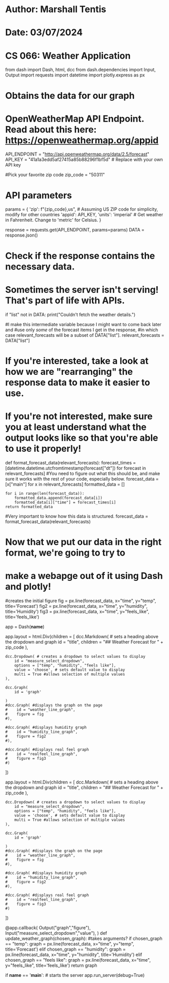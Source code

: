 # Author: Marshall Tentis
# Date: 03/07/2024
# CS 066: Weather Application

from dash import Dash, html, dcc
from dash.dependencies import Input, Output
import requests
import datetime
import plotly.express as px

# Obtains the data for our graph
# OpenWeatherMap API Endpoint. Read about this here: https://openweathermap.org/appid
API_ENDPOINT = "http://api.openweathermap.org/data/2.5/forecast"
API_KEY = "41a1a3edd5af27415a85b88296f1bf5d"  # Replace with your own API key

#Pick your favorite zip code
zip_code = "50311"

# API parameters
params = {
    'zip': f"{zip_code},us",  # Assuming US ZIP code for simplicity, modify for other countries
    'appid': API_KEY,
    'units': 'imperial'  # Get weather in Fahrenheit. Change to 'metric' for Celsius.
}

response = requests.get(API_ENDPOINT, params=params)
DATA = response.json()

# Check if the response contains the necessary data. 
# Sometimes the server isn't serving! That's part of life with APIs.
if "list" not in DATA:
    print("Couldn't fetch the weather details.")

#I make this intermediate variable because I might want to come back later and 
    #use only *some* of the forecast items I get in the response,
    #in which case relevant_forecasts will be a subset of DATA["list"].
relevant_forecasts = DATA["list"]



# If you're interested, take a look at how we are "rearranging" the response data to make it easier to use.
# If you're not interested, make sure you at least understand what the output looks like so that you're able to use it properly!
def format_forecast_data(relevant_forecasts):
    forecast_times = [datetime.datetime.utcfromtimestamp(forecast["dt"]) for forecast in relevant_forecasts]
    #You need to figure out what this should be, and make sure it works with the rest of your code, especially below.
    forecast_data = [x["main"] for x in relevant_forecasts]
    formatted_data = []

    for i in range(len(forecast_data)):
        formatted_data.append(forecast_data[i])
        formatted_data[i]["time"] = forecast_times[i]
    return formatted_data

#Very important to know how this data is structured.
forecast_data = format_forecast_data(relevant_forecasts)


# Now that we put our data in the right format, we're going to try to 
# make a webapge out of it using Dash and plotly!


#creates the initial figure 
fig = px.line(forecast_data, x="time", y="temp", title='Forecast')
fig2 = px.line(forecast_data, x="time", y="humidity", title='Humidity')
fig3 = px.line(forecast_data, x="time", y="feels_like", title='feels_like')

app = Dash(__name__)

app.layout = html.Div(children = [
    dcc.Markdown( # sets a heading above the dropdown and graph
        id = "title",
        children = "## Weather Forecast for " + zip_code
    ),

    dcc.Dropdown( # creates a dropdown to select values to display
        id = "measure_select_dropdown",
        options = ["temp", "humidity", "feels like"],
        value = 'choose', # sets default value to display
        multi = True #allows selection of multiple values
    ),

    dcc.Graph(
        id = 'graph'

    )
    #dcc.Graph( #displays the graph on the page
    #    id = "weather_line_graph",
    #    figure = fig
    #),

    #dcc.Graph( #displays humidity graph
    #    id = "humidity_line_graph",
    #    figure = fig2
    #),

    #dcc.Graph( #displays real feel graph
    #    id = "realfeel_line_graph",
    #    figure = fig3
    #)
])

app.layout = html.Div(children = [
    dcc.Markdown( # sets a heading above the dropdown and graph
        id = "title",
        children = "## Weather Forecast for " + zip_code
    ),

    dcc.Dropdown( # creates a dropdown to select values to display
        id = "measure_select_dropdown",
        options = ["temp", "humidity", "feels like"],
        value = 'choose', # sets default value to display
        multi = True #allows selection of multiple values
    ),

    dcc.Graph(
        id = 'graph'

    )
    #dcc.Graph( #displays the graph on the page
    #    id = "weather_line_graph",
    #    figure = fig
    #),

    #dcc.Graph( #displays humidity graph
    #    id = "humidity_line_graph",
    #    figure = fig2
    #),

    #dcc.Graph( #displays real feel graph
    #    id = "realfeel_line_graph",
    #    figure = fig3
    #)
])

@app.callback(
    Output("graph","figure"),
    Input("measure_select_dropdown","value"),
)
def update_weather_graph(chosen_graph): #takes arguments?
    if chosen_graph == "temp":
        graph = px.line(forecast_data, x="time", y="temp", title='Forecast')
    elif chosen_graph == "humidity":
        graph = px.line(forecast_data, x="time", y="humidity", title='Humidity')
    elif chosen_graph == "feels like":
        graph = px.line(forecast_data, x="time", y="feels_like", title='feels_like')
    return graph

if __name__ == '__main__': # starts the server
    app.run_server(debug=True)
